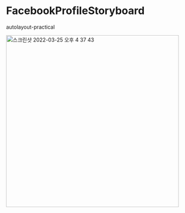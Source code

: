 # FacebookProfileStoryboard
autolayout-practical

<img width="470" alt="스크린샷 2022-03-25 오후 4 37 43" src="https://user-images.githubusercontent.com/25146374/163323002-ecd7bd95-6fc3-4703-87c5-5260efe83f01.png">
